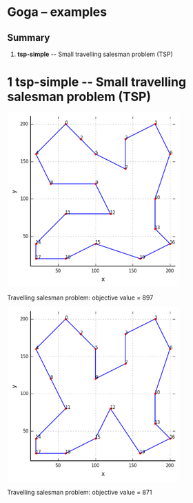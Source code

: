 # Goga &ndash; examples

## Summary
1. **tsp-simple** -- Small travelling salesman problem (TSP)


# 1 tsp-simple -- Small travelling salesman problem (TSP)

<div id="container">
<p><img src="figs/tsp-simple-OVA897.png" width="400"></p>
Travelling salesman problem: objective value = 897
</div>

<div id="container">
<p><img src="figs/tsp-simple-OVA871.png" width="400"></p>
Travelling salesman problem: objective value = 871
</div>
